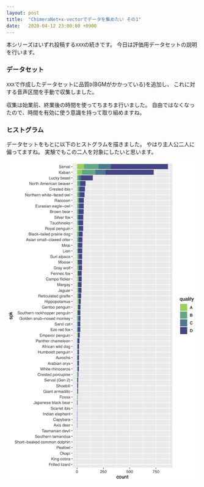 ```yaml
---
layout: post
title:  "ChimeraNet+x-vectorでデータを集めたい その1"
date:   2020-04-12 23:00:00 +0900
---
```


本シリーズはいずれ投稿する`XXX`の続きです。
今日は評価用データセットの説明を行います。

### データセット
`XXX`で作成したデータセットに品質`D`(BGMがかかっている)を追加し、
これに対する音声区間を手動で収集しました。

収集は始業前、終業後の時間を使ってちまちま行いました。
自由ではなくなったので、時間を有効に使う意識を持って取り組めますね。

### ヒストグラム
データセットをもとに以下のヒストグラムを描きました。
やはり主人公二人に偏ってますね。
実験でもこの二人を対象にしたいと思います。

![ヒストグラム](/assets/img/chimeranet-xvector/speaker-histogram.png)
